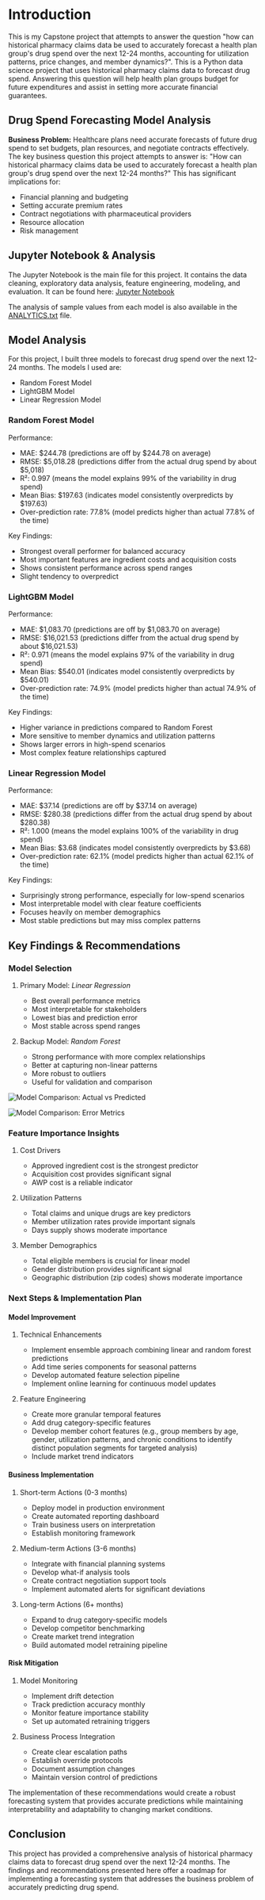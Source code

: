 # Introduction

This is my Capstone project that attempts to answer the question "how can historical pharmacy claims data be used to accurately forecast a health plan group's drug spend over the next 12-24 months, accounting for utilization patterns, price changes, and member dynamics?". This is a Python data science project that uses historical pharmacy claims data to forecast drug spend. Answering this question will help health plan groups budget for future expenditures and assist in setting more accurate financial guarantees.

## Drug Spend Forecasting Model Analysis

**Business Problem:** Healthcare plans need accurate forecasts of future drug spend to set budgets, plan resources, and negotiate contracts effectively. The key business question this project attempts to answer is: "How can historical pharmacy claims data be used to accurately forecast a health plan group's drug spend over the next 12-24 months?" This has significant implications for:

- Financial planning and budgeting
- Setting accurate premium rates
- Contract negotiations with pharmaceutical providers
- Resource allocation
- Risk management

## Jupyter Notebook & Analysis

The Jupyter Notebook is the main file for this project. It contains the data cleaning, exploratory data analysis, feature engineering, modeling, and evaluation. It can be found here: [Jupyter Notebook](notebook.ipynb)

The analysis of sample values from each model is also available in the [ANALYTICS.txt](ANALYTICS.txt) file.

## Model Analysis

For this project, I built three models to forecast drug spend over the next 12-24 months. The models I used are:

- Random Forest Model
- LightGBM Model
- Linear Regression Model

### Random Forest Model

Performance:

- MAE: $244.78 (predictions are off by $244.78 on average)
- RMSE: $5,018.28 (predictions differ from the actual drug spend by about $5,018)
- R²: 0.997 (means the model explains 99% of the variability in drug spend)
- Mean Bias: $197.63 (indicates model consistently overpredicts by $197.63)
- Over-prediction rate: 77.8% (model predicts higher than actual 77.8% of the time)

Key Findings:

- Strongest overall performer for balanced accuracy
- Most important features are ingredient costs and acquisition costs
- Shows consistent performance across spend ranges
- Slight tendency to overpredict

### LightGBM Model

Performance:

- MAE: $1,083.70 (predictions are off by $1,083.70 on average)
- RMSE: $16,021.53 (predictions differ from the actual drug spend by about $16,021.53)
- R²: 0.971 (means the model explains 97% of the variability in drug spend)
- Mean Bias: $540.01 (indicates model consistently overpredicts by $540.01)
- Over-prediction rate: 74.9% (model predicts higher than actual 74.9% of the time)

Key Findings:

- Higher variance in predictions compared to Random Forest
- More sensitive to member dynamics and utilization patterns
- Shows larger errors in high-spend scenarios
- Most complex feature relationships captured

### Linear Regression Model

Performance:

- MAE: $37.14 (predictions are off by $37.14 on average)
- RMSE: $280.38 (predictions differ from the actual drug spend by about $280.38)
- R²: 1.000 (means the model explains 100% of the variability in drug spend)
- Mean Bias: $3.68 (indicates model consistently overpredicts by $3.68)
- Over-prediction rate: 62.1% (model predicts higher than actual 62.1% of the time)

Key Findings:

- Surprisingly strong performance, especially for low-spend scenarios
- Most interpretable model with clear feature coefficients
- Focuses heavily on member demographics
- Most stable predictions but may miss complex patterns

## Key Findings & Recommendations

### Model Selection

1. Primary Model: _Linear Regression_

    - Best overall performance metrics
    - Most interpretable for stakeholders
    - Lowest bias and prediction error
    - Most stable across spend ranges

2. Backup Model: _Random Forest_

    - Strong performance with more complex relationships
    - Better at capturing non-linear patterns
    - More robust to outliers
    - Useful for validation and comparison

![Model Comparison: Actual vs Predicted](images/model_comparison_act_vs_pred.png)

![Model Comparison: Error Metrics](images/model_comparison_error_metrics.png)

### Feature Importance Insights

1. Cost Drivers

    - Approved ingredient cost is the strongest predictor
    - Acquisition cost provides significant signal
    - AWP cost is a reliable indicator

2. Utilization Patterns

    - Total claims and unique drugs are key predictors
    - Member utilization rates provide important signals
    - Days supply shows moderate importance

3. Member Demographics

    - Total eligible members is crucial for linear model
    - Gender distribution provides significant signal
    - Geographic distribution (zip codes) shows moderate importance

### Next Steps & Implementation Plan

#### Model Improvement

1. Technical Enhancements

    - Implement ensemble approach combining linear and random forest predictions
    - Add time series components for seasonal patterns
    - Develop automated feature selection pipeline
    - Implement online learning for continuous model updates

2. Feature Engineering

    - Create more granular temporal features
    - Add drug category-specific features
    - Develop member cohort features (e.g., group members by age, gender, utilization patterns, and chronic conditions to identify distinct population segments for targeted analysis)
    - Include market trend indicators

#### Business Implementation

1. Short-term Actions (0-3 months)

    - Deploy model in production environment
    - Create automated reporting dashboard
    - Train business users on interpretation
    - Establish monitoring framework

2. Medium-term Actions (3-6 months)

    - Integrate with financial planning systems
    - Develop what-if analysis tools
    - Create contract negotiation support tools
    - Implement automated alerts for significant deviations

3. Long-term Actions (6+ months)

    - Expand to drug category-specific models
    - Develop competitor benchmarking
    - Create market trend integration
    - Build automated model retraining pipeline

#### Risk Mitigation

1. Model Monitoring

    - Implement drift detection
    - Track prediction accuracy monthly
    - Monitor feature importance stability
    - Set up automated retraining triggers

2. Business Process Integration

    - Create clear escalation paths
    - Establish override protocols
    - Document assumption changes
    - Maintain version control of predictions

The implementation of these recommendations would create a robust forecasting system that provides accurate predictions while maintaining interpretability and adaptability to changing market conditions.

## Conclusion

This project has provided a comprehensive analysis of historical pharmacy claims data to forecast drug spend over the next 12-24 months. The findings and recommendations presented here offer a roadmap for implementing a forecasting system that addresses the business problem of accurately predicting drug spend.
